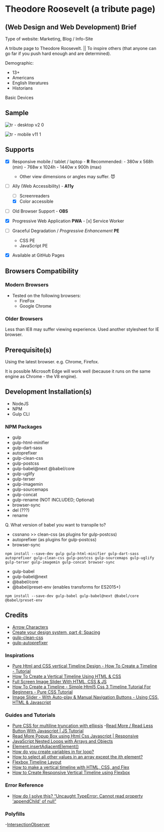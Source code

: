 # Theodore Roosevelt (a tribute page)


## (Web Design and Web Development) Brief

Type of website: Marketing, Blog / Info-Site

A tribute page to Theodore Roosevelt. || To inspire others (that anyone can go far if you push hard enough and are determined).

Demographic:
- 13+
- Americans
- English literatures
- Historians

Basic Devices


## Sample

![tr - desktop v2 0](https://user-images.githubusercontent.com/24542308/102479855-08aeac00-4092-11eb-9727-101f6fe2cdb0.png)


![tr - mobile v11 1](https://user-images.githubusercontent.com/24542308/102479884-119f7d80-4092-11eb-9b80-c5f85c64a746.png)


## Supports

- [x] Responsive mobile / tablet / laptop - **R**
    Recommended:
        - 380w x 568h (min)
        - 768w x 1024h
        - 1440w x 900h (max)

    * Other view dimensions or angles may suffer. :smiling_imp:

- [ ] Ally (Web Accessibility) - **A11y**
    - [ ] Screenreaders
    - [x] Color accessible

- [ ] Old Browser Support - **OBS**

- [x] Progressive Web Application **PWA**
      - [x] Service Worker

- [ ] Graceful Degradation / *Progressive Enhancement* **PE**
    - CSS PE
    - JavaScript PE

- [x] Available at GitHub Pages


## Browsers Compatibility

### Modern Browsers

* Tested on the following browsers:
    - FireFox
    - Google Chrome


### Older Browsers

Less than IE8 may suffer viewing experience. Used another stylesheet for IE browser.


## Prerequisite(s)

Using the latest browser. e.g. Chrome, Firefox.

It is possible Microsoft Edge will work well (because it runs on the same engine as Chrome - the V8 engine).


## Development Installation(s)

* NodeJS
* NPM
* Gulp CLI

### NPM Packages

* gulp
* gulp-html-minifier
* gulp-dart-sass
* autoprefixer
* gulp-clean-css
* gulp-postcss
* gulp-babel@next @babel/core
* gulp-uglify
* gulp-terser
* gulp-imagemin
* gulp-sourcemaps
* gulp-concat
* gulp-rename (NOT INCLUDED; Optional)
* browser-sync
* del (???)
* rename

Q. What version of babel you want to transpile to?

* cssnano >> clean-css (as plugins for gulp-postcss)
* autoprefixer (as plugins for gulp-postcss)
* browser-sync

```
npm install --save-dev gulp gulp-html-minifier gulp-dart-sass autoprefixer gulp-clean-css gulp-postcss gulp-sourcemaps gulp-uglify gulp-terser gulp-imagemin gulp-concat browser-sync
```

* gulp-babel
* gulp-babel@next
* @babel/core
* @babel/preset-env (enables transforms for ES2015+)

```
npm install --save-dev gulp-babel gulp-babel@next @babel/core @babel/preset-env
```


## Credits

- [Arrow Characters](https://www.compart.com/en/unicode/search?q=arrow#characters)
- [Create your design system, part 4: Spacing](https://medium.com/codyhouse/create-your-design-system-part-4-spacing-895c9213e2b9)
- [gulp-clean-css](https://www.npmjs.com/package/gulp-clean-css)
- [gulp-autoprefixer](https://www.npmjs.com/package/gulp-autoprefixer)

### Inspirations

- [Pure Html and CSS vertical Timeline Design - How To Create a Timeline - Tutorial](https://youtu.be/X6aMWDDJlJg)
- [How To Create a Vertical Timeline Using HTML & CSS](https://www.youtube.com/watch?v=zNccqv0g6Q4&ab_channel=WEBCIFAR)
- [Full Screen Image Slider With HTML, CSS & JS](https://youtu.be/7ZO2RTMNSAY)
- [How To Create a Timeline - Simple Html5 Css 3 Timeline Tutorial For Beginners - Pure CSS Tutorial](https://www.youtube.com/watch?v=sWvRIYJZJ-c&ab_channel=OnlineTutorials)
- [Image Slider - With Auto-play & Manual Navigation Buttons - Using CSS, HTML & Javascript](https://youtu.be/0wvrlOyGlq0)

### Guides and Tutorials

- [Pure CSS for multiline truncation with ellipsis](http://hackingui.com/a-pure-css-solution-for-multiline-text-truncation/)
-[Read More / Read Less Button With Javascript | JS Tutorial](https://youtu.be/A_7sRo-mgz4)
- [Read More Popup Box using Html Css Javascript | Responsive](https://youtu.be/DrshwKL_TYo)
- [JavaScript Nested Loops with Arrays and Objects](https://youtu.be/AqgVLYpBWG8)
- [Element.insertAdjacentElement()](https://developer.mozilla.org/en-US/docs/Web/API/Element/insertAdjacentElement)
- [How do you create variables in for loop?](https://stackoverflow.com/questions/10325651/how-do-you-create-variables-in-for-loop)
- [How to select all other values in an array except the ith element?](https://stackoverflow.com/questions/15361189/how-to-select-all-other-values-in-an-array-except-the-ith-element)
- [Flexbox Timeline Layout](https://codepen.io/paulhbarker/pen/apvGdv)
- [How to make a vertical timeline with HTML, CSS, and Flex](https://stackoverflow.com/questions/54371446/how-to-make-a-vertical-timeline-with-html-css-and-flex)
- [How to Create Responsive Vertical Timeline using Flexbox](https://youtu.be/iYOiK2FK4rs)

### Error Reference

- [How do I solve this? “Uncaught TypeError: Cannot read property 'appendChild' of null”](https://stackoverflow.com/questions/37133990/how-do-i-solve-this-uncaught-typeerror-cannot-read-property-appendchild-of)

### Polyfills

-[IntersectionObserver](https://github.com/w3c/IntersectionObserver/tree/master/polyfill)